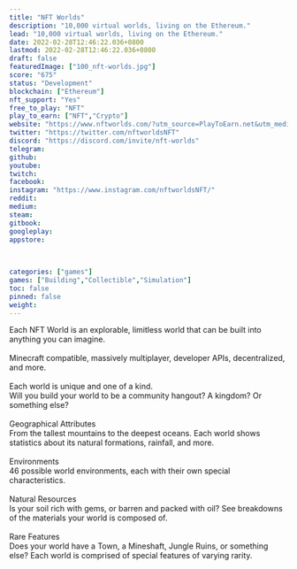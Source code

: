 ```yaml
---
title: "NFT Worlds"
description: "10,000 virtual worlds, living on the Ethereum."
lead: "10,000 virtual worlds, living on the Ethereum."
date: 2022-02-28T12:46:22.036+0800
lastmod: 2022-02-28T12:46:22.036+0800
draft: false
featuredImage: ["100_nft-worlds.jpg"]
score: "675"
status: "Development"
blockchain: ["Ethereum"]
nft_support: "Yes"
free_to_play: "NFT"
play_to_earn: ["NFT","Crypto"]
website: "https://www.nftworlds.com/?utm_source=PlayToEarn.net&utm_medium=organic&utm_campaign=gamepage"
twitter: "https://twitter.com/nftworldsNFT"
discord: "https://discord.com/invite/nft-worlds"
telegram: 
github: 
youtube: 
twitch: 
facebook: 
instagram: "https://www.instagram.com/nftworldsNFT/"
reddit: 
medium: 
steam: 
gitbook: 
googleplay: 
appstore: 

  
    
categories: ["games"]
games: ["Building","Collectible","Simulation"]
toc: false
pinned: false
weight: 
---
```

Each NFT World is an explorable, limitless world that can be built into anything you can imagine.<br> <br> Minecraft compatible, massively multiplayer, developer APIs, decentralized, and more.<br> <br> Each world is unique and one of a kind.<br> Will you build your world to be a community hangout? A kingdom? Or something else?<br> <br> Geographical Attributes<br> From the tallest mountains to the deepest oceans. Each world shows statistics about its natural formations, rainfall, and more.<br> <br> Environments<br> 46 possible world environments, each with their own special characteristics.<br> <br> Natural Resources<br> Is your soil rich with gems, or barren and packed with oil? See breakdowns of the materials your world is composed of.<br> <br> Rare Features<br> Does your world have a Town, a Mineshaft, Jungle Ruins, or something else? Each world is comprised of special features of varying rarity.